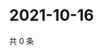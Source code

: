 # 2021-10-16

共 0 条

<!-- BEGIN WEIBO -->
<!-- 最后更新时间 Sat Oct 16 2021 14:16:21 GMT+0800 (China Standard Time) -->

<!-- END WEIBO -->
